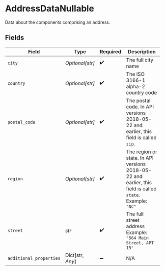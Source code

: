# AddressDataNullable

Data about the components comprising an address.


## Fields

| Field                                                                                                      | Type                                                                                                       | Required                                                                                                   | Description                                                                                                |
| ---------------------------------------------------------------------------------------------------------- | ---------------------------------------------------------------------------------------------------------- | ---------------------------------------------------------------------------------------------------------- | ---------------------------------------------------------------------------------------------------------- |
| `city`                                                                                                     | *Optional[str]*                                                                                            | :heavy_check_mark:                                                                                         | The full city name                                                                                         |
| `country`                                                                                                  | *Optional[str]*                                                                                            | :heavy_check_mark:                                                                                         | The ISO 3166-1 alpha-2 country code                                                                        |
| `postal_code`                                                                                              | *Optional[str]*                                                                                            | :heavy_check_mark:                                                                                         | The postal code. In API versions 2018-05-22 and earlier, this field is called `zip`.                       |
| `region`                                                                                                   | *Optional[str]*                                                                                            | :heavy_check_mark:                                                                                         | The region or state. In API versions 2018-05-22 and earlier, this field is called `state`.<br/>Example: `"NC"` |
| `street`                                                                                                   | *str*                                                                                                      | :heavy_check_mark:                                                                                         | The full street address<br/>Example: `"564 Main Street, APT 15"`                                           |
| `additional_properties`                                                                                    | Dict[str, *Any*]                                                                                           | :heavy_minus_sign:                                                                                         | N/A                                                                                                        |
